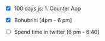 - [x] 100 days js: 1. Counter App
- [x] Bohubrihi [4pm - 6 pm]
- [ ] Spend time in twitter [6 pm - 6:40]

